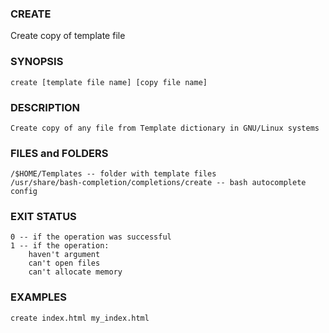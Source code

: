 ### CREATE
Create copy of template file

### SYNOPSIS
	create [template file name] [copy file name]

### DESCRIPTION
	Create copy of any file from Template dictionary in GNU/Linux systems
### FILES and FOLDERS
	/$HOME/Templates -- folder with template files
	/usr/share/bash-completion/completions/create -- bash autocomplete config
### EXIT STATUS
	0 -- if the operation was successful
	1 -- if the operation: 
		haven't argument
		can't open files
		can't allocate memory
### EXAMPLES
	create index.html my_index.html



